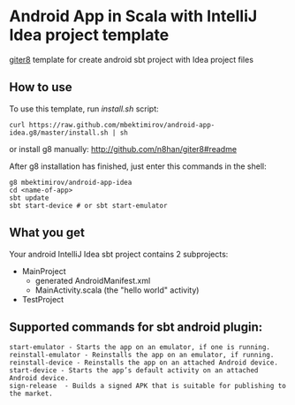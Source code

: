 # Android App in Scala with IntelliJ Idea project template

[giter8](http://github.com/n8han/giter8) template for create android sbt project with Idea project files

## How to use

To use this template, run *install.sh* script:

    curl https://raw.github.com/mbektimirov/android-app-idea.g8/master/install.sh | sh

or install g8 manually: http://github.com/n8han/giter8#readme

After g8 installation has finished, just enter this commands in the shell:

    g8 mbektimirov/android-app-idea
    cd <name-of-app>
    sbt update
    sbt start-device # or sbt start-emulator

## What you get

Your android IntelliJ Idea sbt project contains 2 subprojects:

* MainProject
    * generated AndroidManifest.xml
    * MainActivity.scala (the "hello world" activity)
* TestProject

## Supported commands for sbt android plugin:

    start-emulator - Starts the app on an emulator, if one is running.
    reinstall-emulator - Reinstalls the app on an emulator, if running.
    reinstall-device - Reinstalls the app on an attached Android device.
    start-device - Starts the app’s default activity on an attached Android device.
    sign-release  - Builds a signed APK that is suitable for publishing to the market.
